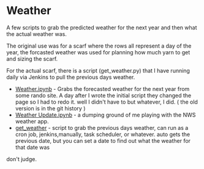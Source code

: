 # Weather

A few scripts to grab the predicted weather for the next year and then what the actual weather was.

The original use was for a scarf where the rows all represent a day of the year, the forcasted weather was used for planning how much yarn to get and sizing the scarf.

For the actual scarf, there is a script (get_weather.py) that I have running daily via Jenkins to pull the previous days weather.

- [Weather.ipynb]('weather.ipynb') - Grabs the forecasted weather for the next year from some rando site. A day after I wrote the initial script they changed the page so I had to redo it. well I didn't have to but whatever, I did. ( the old version is in the git history )
- [Weather Update.ipynb]('Weather%20Update.ipynb') - a dumping ground of me playing with the NWS weather app.
- [get_weather]('scripts\get_weather.py') - script to grab the previous days weather,  can run as a cron job, jenkins,manually, task scheduler, or whatever.   auto gets the previous date, but you can set a date to find out what the weather for that date was


don't judge.